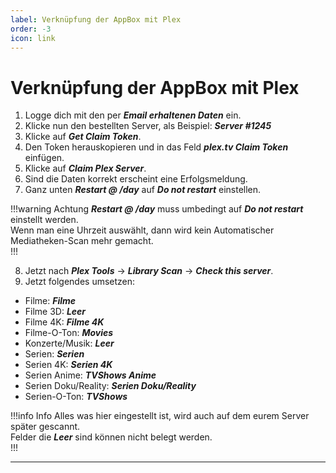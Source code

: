 ```yaml
---
label: Verknüpfung der AppBox mit Plex
order: -3
icon: link
---
```


# Verknüpfung der AppBox mit Plex

1. Logge dich mit den per ***Email erhaltenen Daten*** ein.
2. Klicke nun den bestellten Server, als Beispiel: ***Server #1245***
3. Klicke auf ***Get Claim Token***.
4. Den Token herauskopieren und in das Feld ***plex.tv Claim Token*** einfügen.
5. Klicke auf ***Claim Plex Server***.
6. Sind die Daten korrekt erscheint eine Erfolgsmeldung.
7. Ganz unten ***Restart @ /day*** auf ***Do not restart*** einstellen.

!!!warning Achtung
***Restart @ /day*** muss umbedingt auf ***Do not restart*** einstellt werden.<br/>
Wenn man eine Uhrzeit auswählt, dann wird kein Automatischer Mediatheken-Scan mehr gemacht.<br/>
!!!

8. Jetzt nach ***Plex Tools*** -> ***Library Scan*** -> ***Check this server***.
9. Jetzt folgendes umsetzen:
- Filme: ***Filme***
- Filme 3D: ***Leer***
- Filme 4K: ***Filme 4K***
- Filme-O-Ton: ***Movies***
- Konzerte/Musik: ***Leer***
- Serien: ***Serien***
- Serien 4K: ***Serien 4K***
- Serien Anime: ***TVShows Anime***
- Serien Doku/Reality: ***Serien Doku/Reality***
- Serien-O-Ton: ***TVShows***

!!!info Info
Alles was hier eingestellt ist, wird auch auf dem eurem Server später gescannt.<br/>
Felder die ***Leer*** sind können nicht belegt werden.<br/>
!!!

---
